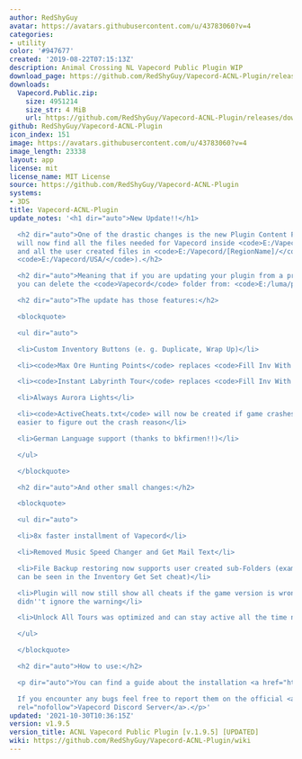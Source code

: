 ```yaml
---
author: RedShyGuy
avatar: https://avatars.githubusercontent.com/u/43783060?v=4
categories:
- utility
color: '#947677'
created: '2019-08-22T07:15:13Z'
description: Animal Crossing NL Vapecord Public Plugin WIP
download_page: https://github.com/RedShyGuy/Vapecord-ACNL-Plugin/releases
downloads:
  Vapecord.Public.zip:
    size: 4951214
    size_str: 4 MiB
    url: https://github.com/RedShyGuy/Vapecord-ACNL-Plugin/releases/download/v1.9.5/Vapecord.Public.zip
github: RedShyGuy/Vapecord-ACNL-Plugin
icon_index: 151
image: https://avatars.githubusercontent.com/u/43783060?v=4
image_length: 23338
layout: app
license: mit
license_name: MIT License
source: https://github.com/RedShyGuy/Vapecord-ACNL-Plugin
systems:
- 3DS
title: Vapecord-ACNL-Plugin
update_notes: '<h1 dir="auto">New Update!!</h1>

  <h2 dir="auto">One of the drastic changes is the new Plugin Content Folder, you
  will now find all the files needed for Vapecord inside <code>E:/Vapecord/Data/</code>
  and all the user created files in <code>E:/Vapecord/[RegionName]/</code> (e. g.
  <code>E:/Vapecord/USA/</code>).</h2>

  <h2 dir="auto">Meaning that if you are updating your plugin from a previous version,
  you can delete the <code>Vapecord</code> folder from: <code>E:/luma/plugins/[TitleID]/Vapecord</code>.</h2>

  <h2 dir="auto">The update has those features:</h2>

  <blockquote>

  <ul dir="auto">

  <li>Custom Inventory Buttons (e. g. Duplicate, Wrap Up)</li>

  <li><code>Max Ore Hunting Points</code> replaces <code>Fill Inv With Bonus Ore</code></li>

  <li><code>Instant Labyrinth Tour</code> replaces <code>Fill Inv With Needed Fruit</code></li>

  <li>Always Aurora Lights</li>

  <li><code>ActiveCheats.txt</code> will now be created if game crashes to make it
  easier to figure out the crash reason</li>

  <li>German Language support (thanks to bkfirmen!!)</li>

  </ul>

  </blockquote>

  <h2 dir="auto">And other small changes:</h2>

  <blockquote>

  <ul dir="auto">

  <li>8x faster installment of Vapecord</li>

  <li>Removed Music Speed Changer and Get Mail Text</li>

  <li>File Backup restoring now supports user created sub-Folders (example of this
  can be seen in the Inventory Get Set cheat)</li>

  <li>Plugin will now still show all cheats if the game version is wrong and the user
  didn''t ignore the warning</li>

  <li>Unlock All Tours was optimized and can stay active all the time now</li>

  </ul>

  </blockquote>

  <h2 dir="auto">How to use:</h2>

  <p dir="auto">You can find a guide about the installation <a href="https://github.com/RedShyGuy/Vapecord-ACNL-Plugin/wiki/How-to-install">here</a>.<br>

  If you encounter any bugs feel free to report them on the official <a href="https://discord.gg/QwqdBpKWf3"
  rel="nofollow">Vapecord Discord Server</a>.</p>'
updated: '2021-10-30T10:36:15Z'
version: v1.9.5
version_title: ACNL Vapecord Public Plugin [v.1.9.5] [UPDATED]
wiki: https://github.com/RedShyGuy/Vapecord-ACNL-Plugin/wiki
---
```

